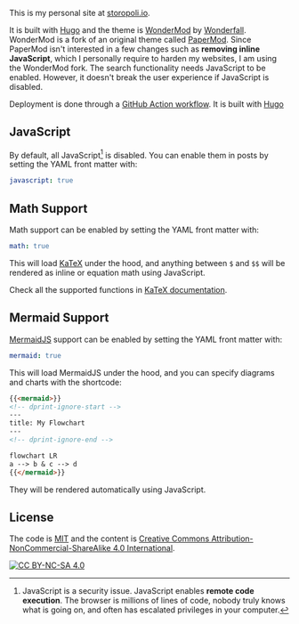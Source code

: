 This is my personal site at [storopoli.io](https://storopoli.io).

It is built with [Hugo](https://gohugo.io/)
and the theme is [WonderMod](https://github.com/Wonderfall/hugo-WonderMod) by [Wonderfall](https://github.com/Wonderfall).
WonderMod is a fork of an original theme called [PaperMod](https://github.com/adityatelange/hugo-PaperMod).
Since PaperMod isn't interested in a few changes such as **removing inline JavaScript**,
which I personally require to harden my websites,
I am using the WonderMod fork.
The search functionality needs JavaScript to be enabled.
However, it doesn't break the user experience if JavaScript is disabled.

Deployment is done through a [GitHub Action workflow](https://github.com/storopoli/storopoli.github.io/tree/main/.github/workflows).
It is built with [Hugo](https://gohugo.io/)

## JavaScript

By default, all JavaScript[^javascript] is disabled.
You can enable them in posts by setting the YAML front matter with:

```yaml
javascript: true
```

## Math Support

Math support can be enabled by setting the YAML front matter with:

```yaml
math: true
```

This will load [KaTeX](https://katex.org/) under the hood,
and anything between `$` and `$$` will be rendered as inline or equation math
using JavaScript.

Check all the supported functions in [KaTeX documentation](https://katex.org/docs/supported).

## Mermaid Support

[MermaidJS](https://mermaid.js.org/) support can be enabled by setting the YAML front matter with:

```yaml
mermaid: true
```

This will load MermaidJS under the hood,
and you can specify diagrams and charts with the shortcode:

```md
{{<mermaid>}}
<!-- dprint-ignore-start -->
---
title: My Flowchart
---
<!-- dprint-ignore-end -->

flowchart LR
a --> b & c --> d
{{</mermaid>}}
```

They will be rendered automatically using JavaScript.

## License

The code is [MIT](https://mit-license.org/)
and the content is [Creative Commons Attribution-NonCommercial-ShareAlike 4.0 International][cc-by-nc-sa].

[![CC BY-NC-SA 4.0][cc-by-nc-sa-image]][cc-by-nc-sa]

[cc-by-nc-sa]: http://creativecommons.org/licenses/by-nc-sa/4.0/
[cc-by-nc-sa-image]: https://licensebuttons.net/l/by-nc-sa/4.0/88x31.png
[cc-by-nc-sa-shield]: https://img.shields.io/badge/License-CC%20BY--NC--SA%204.0-lightgrey.svg

[^javascript]: JavaScript is a security issue.
JavaScript enables **remote code execution**.
The browser is millions of lines of code, nobody truly knows what is going on,
and often has escalated privileges in your computer.
